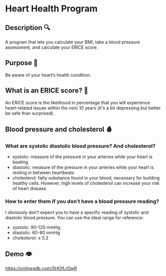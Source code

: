 # Heart Health Program

## Description 🔍

A program that lets you calculate your BMI, take a blood pressure assessment, and calculate your ERICE score.

## Purpose 🎯

Be aware of your heart’s health condition.

## What is an ERICE score? 🤔

An ERICE score is the likelihood in percentage that you will experience heart-related issues within the next 10 years (it's a bit depressing but better be safe than surprised).

## Blood pressure and cholesterol 🩸

### What are systolic diastolic blood pressure? And cholesterol?

- systolic: measure of the pressure in your arteries while your heart is beating
- diastolic: measure of the pressure in your arteries while your heart is resting in between heartbeats
- cholesterol: fatty substance found in your blood, necessary for building healthy cells. However, high levels of cholesterol can increase your risk of heart disease.

### How to enter them if you don’t have a blood pressure reading?

I obviously don’t expect you to have a specific reading of systolic and diastolic blood pressure. You can use the ideal range for reference:

- systolic: 90-120 mmHg
- diastolic: 60-80 mmHg
- cholesterol: ≤ 5.2

## Demo 👁️

https://onlinegdb.com/5HOfLrOwR